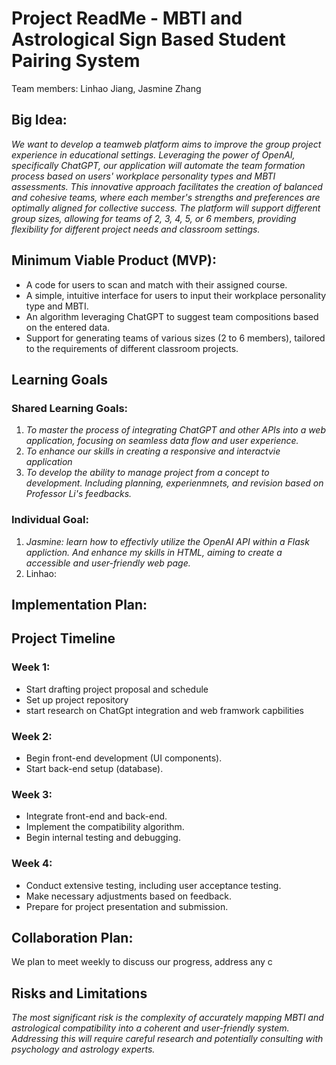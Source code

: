 <!-- # Linhao-Jasmine-Project-OIM3640 -->
# Project ReadMe - MBTI and Astrological Sign Based Student Pairing System

Team members: Linhao Jiang, Jasmine Zhang

## Big Idea:
  *We want to develop a teamweb platform aims to improve the group project experience in educational settings. Leveraging the power of OpenAI, specifically ChatGPT, our application will automate the team formation process based on users' workplace personality types and MBTI assessments. This innovative approach facilitates the creation of balanced and cohesive teams, where each member's strengths and preferences are optimally aligned for collective success. The platform will support different group sizes, allowing for teams of 2, 3, 4, 5, or 6 members, providing flexibility for different project needs and classroom settings.*

## Minimum Viable Product (MVP):
- A code for users to scan and match with their assigned course.
- A simple, intuitive interface for users to input their workplace personality type and MBTI.
- An algorithm leveraging ChatGPT to suggest team compositions based on the entered data.
- Support for generating teams of various sizes (2 to 6 members), tailored to the requirements of different classroom projects.
 
## Learning Goals

### Shared Learning Goals:

1. *To master the process of integrating ChatGPT and other APIs into a web application, focusing on seamless data flow and user experience.*
2. *To enhance our skills in creating a responsive and interactvie application*
3. *To develop the ability to manage project from a concept to development. Including planning, experienmnets, and revision based on Professor Li's feedbacks.*

### Individual Goal:
1. *Jasmine: learn how to effectivly utilize the OpenAI API within a Flask appliction. And enhance my skills in HTML, aiming to create a accessible and user-friendly web page.*
2. Linhao: 

## Implementation Plan:

## Project Timeline
### Week 1:
- Start drafting project proposal and schedule
- Set up project repository
- start research on ChatGpt integration and web framwork capbilities

### Week 2:
- Begin front-end development (UI components).
- Start back-end setup (database).

### Week 3:
- Integrate front-end and back-end.
- Implement the compatibility algorithm.
- Begin internal testing and debugging.

### Week 4:
- Conduct extensive testing, including user acceptance testing.
- Make necessary adjustments based on feedback.
- Prepare for project presentation and submission.



## Collaboration Plan:
We plan to meet weekly to discuss our progress, address any c

## Risks and Limitations

*The most significant risk is the complexity of accurately mapping MBTI and astrological compatibility into a coherent and user-friendly system. Addressing this will require careful research and potentially consulting with psychology and astrology experts.*
